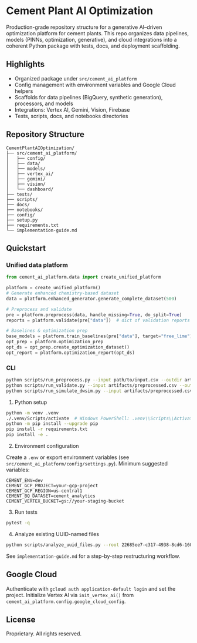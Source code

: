 # Cement Plant AI Optimization

Production-grade repository structure for a generative AI–driven optimization platform for cement plants. This repo organizes data pipelines, models (PINNs, optimization, generative), and cloud integrations into a coherent Python package with tests, docs, and deployment scaffolding.

## Highlights

- Organized package under `src/cement_ai_platform`
- Config management with environment variables and Google Cloud helpers
- Scaffolds for data pipelines (BigQuery, synthetic generation), processors, and models
- Integrations: Vertex AI, Gemini, Vision, Firebase
- Tests, scripts, docs, and notebooks directories

## Repository Structure

```
CementPlantAIOptimization/
├── src/cement_ai_platform/
│   ├── config/
│   ├── data/
│   ├── models/
│   ├── vertex_ai/
│   ├── gemini/
│   ├── vision/
│   └── dashboard/
├── tests/
├── scripts/
├── docs/
├── notebooks/
├── config/
├── setup.py
├── requirements.txt
└── implementation-guide.md
```

## Quickstart
### Unified data platform

```python
from cement_ai_platform.data import create_unified_platform

platform = create_unified_platform()
# Generate enhanced chemistry-based dataset
data = platform.enhanced_generator.generate_complete_dataset(500)

# Preprocess and validate
pre = platform.preprocess(data, handle_missing=True, do_split=True)
reports = platform.validate(pre["data"])  # dict of validation reports

# Baselines & optimization prep
base_models = platform.train_baselines(pre["data"], target="free_lime")
opt_prep = platform.optimization_prep
opt_ds = opt_prep.create_optimization_dataset()
opt_report = platform.optimization_report(opt_ds)
```

### CLI

```bash
python scripts/run_preprocess.py --input path/to/input.csv --outdir artifacts --split
python scripts/run_validate.py --input artifacts/preprocessed.csv --outdir artifacts
python scripts/run_simulate_dwsim.py --input artifacts/preprocessed.csv --outdir artifacts
```


1) Python setup

```bash
python -m venv .venv
./.venv/Scripts/activate  # Windows PowerShell: .venv\\Scripts\\Activate.ps1
python -m pip install --upgrade pip
pip install -r requirements.txt
pip install -e .
```

2) Environment configuration

Create a `.env` or export environment variables (see `src/cement_ai_platform/config/settings.py`). Minimum suggested variables:

```
CEMENT_ENV=dev
CEMENT_GCP_PROJECT=your-gcp-project
CEMENT_GCP_REGION=us-central1
CEMENT_BQ_DATASET=cement_analytics
CEMENT_VERTEX_BUCKET=gs://your-staging-bucket
```

3) Run tests

```bash
pytest -q
```

4) Analyze existing UUID-named files

```bash
python scripts/analyze_uuid_files.py --root 22685ee7-c317-4938-8cd6-16009a57eb19/Development
```

See `implementation-guide.md` for a step-by-step restructuring workflow.

## Google Cloud

Authenticate with `gcloud auth application-default login` and set the project. Initialize Vertex AI via `init_vertex_ai()` from `cement_ai_platform.config.google_cloud_config`.

## License

Proprietary. All rights reserved.

